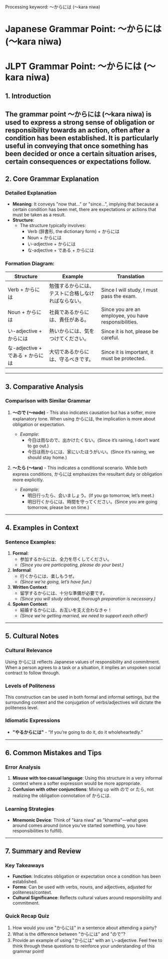 Processing keyword: ～からには (〜kara niwa)
# Japanese Grammar Point: ～からには (〜kara niwa)
# JLPT Grammar Point: ～からには (〜kara niwa)
## 1. Introduction
The grammar point ～からには (〜kara niwa) is used to express a strong sense of obligation or responsibility towards an action, often after a condition has been established. It is particularly useful in conveying that once something has been decided or once a certain situation arises, certain consequences or expectations follow.
---
## 2. Core Grammar Explanation
### Detailed Explanation
- **Meaning**: It conveys "now that..." or "since...", implying that because a certain condition has been met, there are expectations or actions that must be taken as a result. 
- **Structure**: 
  - The structure typically involves:
    - Verb (辞書形, the dictionary form) + からには
    - Noun + からには
    - い-adjective + からには
    - な-adjective + である + からには
### Formation Diagram:
| Structure          | Example                             | Translation                      |
|--------------------|-------------------------------------|----------------------------------|
| Verb + からには    | 勉強するからには、テストに合格しなければならない。| Since I will study, I must pass the exam. |
| Noun + からには   | 社員であるからには、責任がある。       | Since you are an employee, you have responsibilities. |
| い-adjective + からには| 熱いからには、気をつけてください。  | Since it is hot, please be careful. |
| な-adjective + である + からには| 大切であるからには、守るべきです。| Since it is important, it must be protected. |
---
## 3. Comparative Analysis
### Comparison with Similar Grammar
1. **～ので (〜node)** - This also indicates causation but has a softer, more explanatory tone. When using からには, the implication is more about obligation or expectation.
   
   - *Example*: 
     - 今日は雨なので、出かけたくない。(Since it’s raining, I don’t want to go out.)
     - 今日は雨からには、家にいたほうがいい。(Since it’s raining, we should stay home.)
2. **～たら (〜tara)** - This indicates a conditional scenario. While both express conditions, からには emphasizes the resultant duty or obligation more explicitly. 
   
   - *Example*: 
     - 明日行ったら、会いましょう。(If you go tomorrow, let’s meet.)
     - 明日行くからには、時間を守ってください。(Since you are going tomorrow, please be on time.)
---
## 4. Examples in Context
### Sentence Examples:
1. **Formal**: 
   - 参加するからには、全力を尽くしてください。
   - *(Since you are participating, please do your best.)*
2. **Informal**: 
   - 行くからには、楽しもうぜ。
   - *(Since we’re going, let’s have fun.)*
3. **Written Context**: 
   - 留学するからには、十分な準備が必要です。
   - *(Since you will study abroad, thorough preparation is necessary.)*
4. **Spoken Context**: 
   - 結婚するからには、お互いを支え合わなきゃ！
   - *(Since we’re getting married, we need to support each other!)*
  
---
## 5. Cultural Notes
### Cultural Relevance
Using からには reflects Japanese values of responsibility and commitment. When a person agrees to a task or a situation, it implies an unspoken social contract to follow through. 
### Levels of Politeness
This construction can be used in both formal and informal settings, but the surrounding context and the conjugation of verbs/adjectives will dictate the politeness level. 
### Idiomatic Expressions
- **"やるからには"** - “If you’re going to do it, do it wholeheartedly.”
  
---
## 6. Common Mistakes and Tips
### Error Analysis
1. **Misuse with too casual language**: Using this structure in a very informal context where a softer expression would be more appropriate.
2. **Confusion with other conjunctions**: Mixing up with ので or たら, not realizing the obligation connotation of からには.
### Learning Strategies
- **Mnemonic Device**: Think of "kara niwa" as "kharma"—what goes around comes around (once you've started something, you have responsibilities to fulfill).
---
## 7. Summary and Review
### Key Takeaways
- **Function**: Indicates obligation or expectation once a condition has been established.
- **Forms**: Can be used with verbs, nouns, and adjectives, adjusted for politeness/context.
- **Cultural Significance**: Reflects cultural values around responsibility and commitment.
### Quick Recap Quiz
1. How would you use "からには" in a sentence about attending a party?
2. What is the difference between "からには" and "ので"?
3. Provide an example of using "からには" with an い-adjective.
Feel free to think through these questions to reinforce your understanding of this grammar point!
